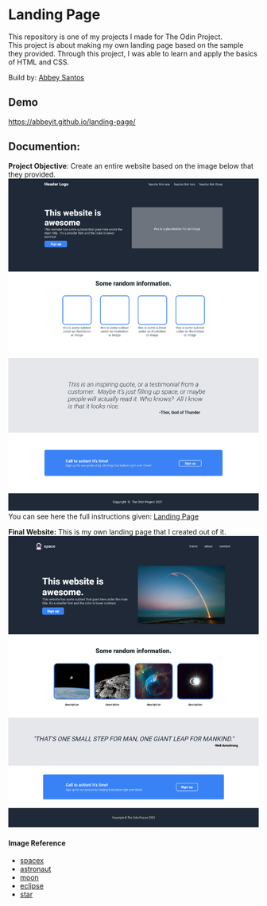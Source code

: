 
# Landing Page

This repository is one of my projects I made for The Odin Project. This project is about making my own landing page based on the sample they provided. Through this project, I was able to learn and apply the basics of HTML and CSS. 

Build by: [Abbey Santos](https://github.com/AbbeyIT)

## Demo

https://abbeyit.github.io/landing-page/


## Documention: 

**Project Objective**: Create an entire website based on the image below that they provided.
![Odin Project](https://github.com/AbbeyIT/TOP-landing-page/blob/main/reference/odin-project.png)
You can see here the full instructions given: [Landing Page](https://www.theodinproject.com/lessons/foundations-landing-page)

**Final Website:** This is my own landing page that I created out of it.
![Landing Page](https://github.com/AbbeyIT/TOP-landing-page/blob/main/reference/landing%20page.png)


#### Image Reference

 - [spacex](https://awesomeopensource.com/project/elangosundar/awesome-README-templates)
 - [astronaut](https://unsplash.com/photos/Yj1M5riCKk4)
 - [moon](https://unsplash.com/photos/jlV2k_Fx0fc)
 - [eclipse](https://unsplash.com/photos/bx4WS8mhz3w)
 - [star](https://unsplash.com/photos/rTZW4f02zY8)

